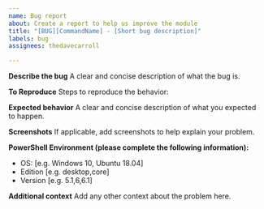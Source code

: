 ```yaml
---
name: Bug report
about: Create a report to help us improve the module
title: "[BUG][CommandName] - [Short bug description]"
labels: bug
assignees: thedavecarroll

---
```


**Describe the bug**
A clear and concise description of what the bug is.

**To Reproduce**
Steps to reproduce the behavior:

**Expected behavior**
A clear and concise description of what you expected to happen.

**Screenshots**
If applicable, add screenshots to help explain your problem.

**PowerShell Environment (please complete the following information):**
 - OS: [e.g. Windows 10, Ubuntu 18.04]
 - Edition [e.g. desktop,core]
 - Version [e.g. 5.1,6,6.1]

**Additional context**
Add any other context about the problem here.
